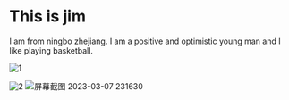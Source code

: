 
<html>
<body>

<h1>This is jim</h1>
<p>I am from ningbo zhejiang. I am a positive and optimistic young man and I like playing basketball.</p >

</body>
</html>

![1](https://user-images.githubusercontent.com/127078861/223116043-9426d2e1-4a1c-4638-825c-f50226947541.jpg)

![2](https://user-images.githubusercontent.com/127078861/223357005-53e4a2d1-e017-4f5c-9d02-252631156fbc.jpg)
![屏幕截图 2023-03-07 231630](https://user-images.githubusercontent.com/127078861/223475544-be4a2014-c6f5-4504-bc1e-ed3bc4ba0eff.png)
